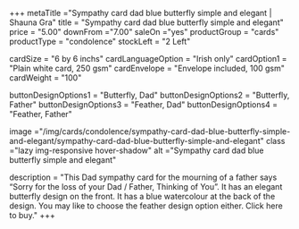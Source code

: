 +++
metaTitle ="Sympathy card dad blue butterfly simple and elegant | Shauna Gra"
title = "Sympathy card dad blue butterfly simple and elegant"
price = "5.00"
downFrom ="7.00"
saleOn ="yes"
productGroup = "cards"
productType = "condolence"
stockLeft = "2 Left" 
 
cardSize = "6  by 6 inchs" 
cardLanguageOption = "Irish only" 
cardOption1 = "Plain white card, 250 gsm" 
cardEnvelope = "Envelope included, 100 gsm" 
cardWeight = "100" 
 
buttonDesignOptions1 = "Butterfly, Dad"
buttonDesignOptions2 = "Butterfly, Father"
buttonDesignOptions3 = "Feather, Dad"
buttonDesignOptions4 = "Feather, Father"
 
image ="/img/cards/condolence/sympathy-card-dad-blue-butterfly-simple-and-elegant/sympathy-card-dad-blue-butterfly-simple-and-elegant"
class ="lazy img-responsive hover-shadow"
alt ="Sympathy card dad blue butterfly simple and elegant"
 
description = "This Dad sympathy card for the mourning of a father says “Sorry for the loss of your Dad / Father, Thinking of You”.  It has an elegant butterfly design on the front.  It has a blue watercolour at the back of the design.  You may like to choose the feather design option either.  Click here to buy."
+++
